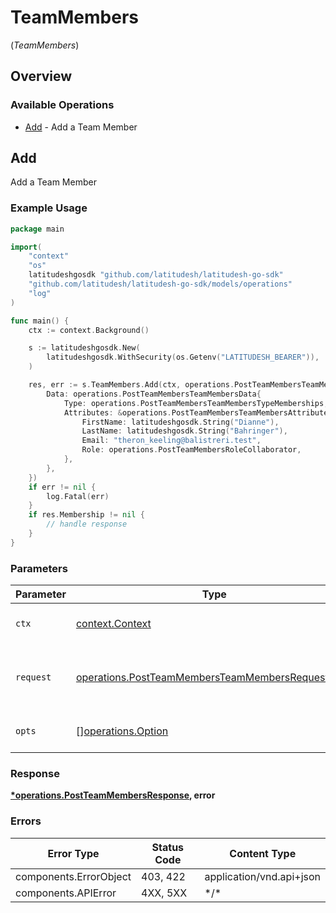 # TeamMembers
(*TeamMembers*)

## Overview

### Available Operations

* [Add](#add) - Add a Team Member

## Add

Add a Team Member

### Example Usage

```go
package main

import(
	"context"
	"os"
	latitudeshgosdk "github.com/latitudesh/latitudesh-go-sdk"
	"github.com/latitudesh/latitudesh-go-sdk/models/operations"
	"log"
)

func main() {
    ctx := context.Background()

    s := latitudeshgosdk.New(
        latitudeshgosdk.WithSecurity(os.Getenv("LATITUDESH_BEARER")),
    )

    res, err := s.TeamMembers.Add(ctx, operations.PostTeamMembersTeamMembersRequestBody{
        Data: operations.PostTeamMembersTeamMembersData{
            Type: operations.PostTeamMembersTeamMembersTypeMemberships,
            Attributes: &operations.PostTeamMembersTeamMembersAttributes{
                FirstName: latitudeshgosdk.String("Dianne"),
                LastName: latitudeshgosdk.String("Bahringer"),
                Email: "theron_keeling@balistreri.test",
                Role: operations.PostTeamMembersRoleCollaborator,
            },
        },
    })
    if err != nil {
        log.Fatal(err)
    }
    if res.Membership != nil {
        // handle response
    }
}
```

### Parameters

| Parameter                                                                                                            | Type                                                                                                                 | Required                                                                                                             | Description                                                                                                          |
| -------------------------------------------------------------------------------------------------------------------- | -------------------------------------------------------------------------------------------------------------------- | -------------------------------------------------------------------------------------------------------------------- | -------------------------------------------------------------------------------------------------------------------- |
| `ctx`                                                                                                                | [context.Context](https://pkg.go.dev/context#Context)                                                                | :heavy_check_mark:                                                                                                   | The context to use for the request.                                                                                  |
| `request`                                                                                                            | [operations.PostTeamMembersTeamMembersRequestBody](../../models/operations/postteammembersteammembersrequestbody.md) | :heavy_check_mark:                                                                                                   | The request object to use for the request.                                                                           |
| `opts`                                                                                                               | [][operations.Option](../../models/operations/option.md)                                                             | :heavy_minus_sign:                                                                                                   | The options for this request.                                                                                        |

### Response

**[*operations.PostTeamMembersResponse](../../models/operations/postteammembersresponse.md), error**

### Errors

| Error Type               | Status Code              | Content Type             |
| ------------------------ | ------------------------ | ------------------------ |
| components.ErrorObject   | 403, 422                 | application/vnd.api+json |
| components.APIError      | 4XX, 5XX                 | \*/\*                    |